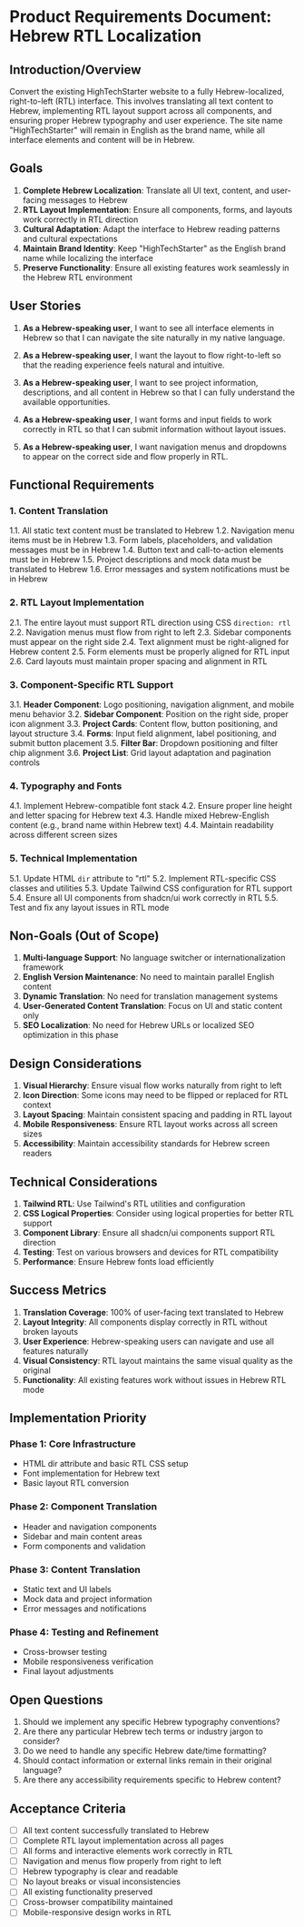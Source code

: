 # Product Requirements Document: Hebrew RTL Localization

## Introduction/Overview

Convert the existing HighTechStarter website to a fully Hebrew-localized, right-to-left (RTL) interface. This involves translating all text content to Hebrew, implementing RTL layout support across all components, and ensuring proper Hebrew typography and user experience. The site name "HighTechStarter" will remain in English as the brand name, while all interface elements and content will be in Hebrew.

## Goals

1. **Complete Hebrew Localization**: Translate all UI text, content, and user-facing messages to Hebrew
2. **RTL Layout Implementation**: Ensure all components, forms, and layouts work correctly in RTL direction
3. **Cultural Adaptation**: Adapt the interface to Hebrew reading patterns and cultural expectations
4. **Maintain Brand Identity**: Keep "HighTechStarter" as the English brand name while localizing the interface
5. **Preserve Functionality**: Ensure all existing features work seamlessly in the Hebrew RTL environment

## User Stories

1. **As a Hebrew-speaking user**, I want to see all interface elements in Hebrew so that I can navigate the site naturally in my native language.

2. **As a Hebrew-speaking user**, I want the layout to flow right-to-left so that the reading experience feels natural and intuitive.

3. **As a Hebrew-speaking user**, I want to see project information, descriptions, and all content in Hebrew so that I can fully understand the available opportunities.

4. **As a Hebrew-speaking user**, I want forms and input fields to work correctly in RTL so that I can submit information without layout issues.

5. **As a Hebrew-speaking user**, I want navigation menus and dropdowns to appear on the correct side and flow properly in RTL.

## Functional Requirements

### 1. Content Translation

1.1. All static text content must be translated to Hebrew
1.2. Navigation menu items must be in Hebrew
1.3. Form labels, placeholders, and validation messages must be in Hebrew
1.4. Button text and call-to-action elements must be in Hebrew
1.5. Project descriptions and mock data must be translated to Hebrew
1.6. Error messages and system notifications must be in Hebrew

### 2. RTL Layout Implementation

2.1. The entire layout must support RTL direction using CSS `direction: rtl`
2.2. Navigation menus must flow from right to left
2.3. Sidebar components must appear on the right side
2.4. Text alignment must be right-aligned for Hebrew content
2.5. Form elements must be properly aligned for RTL input
2.6. Card layouts must maintain proper spacing and alignment in RTL

### 3. Component-Specific RTL Support

3.1. **Header Component**: Logo positioning, navigation alignment, and mobile menu behavior
3.2. **Sidebar Component**: Position on the right side, proper icon alignment
3.3. **Project Cards**: Content flow, button positioning, and layout structure
3.4. **Forms**: Input field alignment, label positioning, and submit button placement
3.5. **Filter Bar**: Dropdown positioning and filter chip alignment
3.6. **Project List**: Grid layout adaptation and pagination controls

### 4. Typography and Fonts

4.1. Implement Hebrew-compatible font stack
4.2. Ensure proper line height and letter spacing for Hebrew text
4.3. Handle mixed Hebrew-English content (e.g., brand name within Hebrew text)
4.4. Maintain readability across different screen sizes

### 5. Technical Implementation

5.1. Update HTML `dir` attribute to "rtl"
5.2. Implement RTL-specific CSS classes and utilities
5.3. Update Tailwind CSS configuration for RTL support
5.4. Ensure all UI components from shadcn/ui work correctly in RTL
5.5. Test and fix any layout issues in RTL mode

## Non-Goals (Out of Scope)

1. **Multi-language Support**: No language switcher or internationalization framework
2. **English Version Maintenance**: No need to maintain parallel English content
3. **Dynamic Translation**: No need for translation management systems
4. **User-Generated Content Translation**: Focus on UI and static content only
5. **SEO Localization**: No need for Hebrew URLs or localized SEO optimization in this phase

## Design Considerations

1. **Visual Hierarchy**: Ensure visual flow works naturally from right to left
2. **Icon Direction**: Some icons may need to be flipped or replaced for RTL context
3. **Layout Spacing**: Maintain consistent spacing and padding in RTL layout
4. **Mobile Responsiveness**: Ensure RTL layout works across all screen sizes
5. **Accessibility**: Maintain accessibility standards for Hebrew screen readers

## Technical Considerations

1. **Tailwind RTL**: Use Tailwind's RTL utilities and configuration
2. **CSS Logical Properties**: Consider using logical properties for better RTL support
3. **Component Library**: Ensure all shadcn/ui components support RTL direction
4. **Testing**: Test on various browsers and devices for RTL compatibility
5. **Performance**: Ensure Hebrew fonts load efficiently

## Success Metrics

1. **Translation Coverage**: 100% of user-facing text translated to Hebrew
2. **Layout Integrity**: All components display correctly in RTL without broken layouts
3. **User Experience**: Hebrew-speaking users can navigate and use all features naturally
4. **Visual Consistency**: RTL layout maintains the same visual quality as the original
5. **Functionality**: All existing features work without issues in Hebrew RTL mode

## Implementation Priority

### Phase 1: Core Infrastructure

- HTML dir attribute and basic RTL CSS setup
- Font implementation for Hebrew text
- Basic layout RTL conversion

### Phase 2: Component Translation

- Header and navigation components
- Sidebar and main content areas
- Form components and validation

### Phase 3: Content Translation

- Static text and UI labels
- Mock data and project information
- Error messages and notifications

### Phase 4: Testing and Refinement

- Cross-browser testing
- Mobile responsiveness verification
- Final layout adjustments

## Open Questions

1. Should we implement any specific Hebrew typography conventions?
2. Are there any particular Hebrew tech terms or industry jargon to consider?
3. Do we need to handle any specific Hebrew date/time formatting?
4. Should contact information or external links remain in their original language?
5. Are there any accessibility requirements specific to Hebrew content?

## Acceptance Criteria

- [ ] All text content successfully translated to Hebrew
- [ ] Complete RTL layout implementation across all pages
- [ ] All forms and interactive elements work correctly in RTL
- [ ] Navigation and menus flow properly from right to left
- [ ] Hebrew typography is clear and readable
- [ ] No layout breaks or visual inconsistencies
- [ ] All existing functionality preserved
- [ ] Cross-browser compatibility maintained
- [ ] Mobile-responsive design works in RTL
